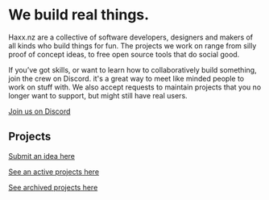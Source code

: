 # We build real things.

Haxx.nz are a collective of software developers, designers and makers of all kinds who build things for fun. The projects we work on range from silly proof of concept ideas, to free open source tools that do social good.

If you’ve got skills, or want to learn how to collaboratively build something, join the crew on Discord. it's a great way to meet like minded people to work on stuff with. We also accept requests to maintain projects that you no longer want to support, but might still have real users.

[Join us on Discord](https://discord.gg/hjC3mZ4hsz)

## Projects

[Submit an idea here](https://github.com/vaxxnz/projects/issues/new?assignees=&labels=project&template=new_project.md&title=)

[See an active projects here](https://github.com/vaxxnz/projects)

[See archived projects here](https://github.com/vaxxnz/projects)
